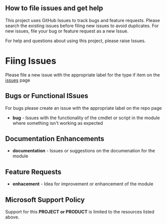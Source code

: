 ## How to file issues and get help  

This project uses GitHub Issues to track bugs and feature requests. Please search the existing 
issues before filing new issues to avoid duplicates.  For new issues, file your bug or 
feature request as a new Issue.

For help and questions about using this project, please raise Issues.

# Fiing Issues
Please file a new issue with the appropriate label for the type if item on the [issues](https://github.com/AzureAD/MSIdentityTools/issues) page

## Bugs or Functional ISsues
For bugs please create an issue with the appropriate label on the repo  page

- **bug** - Issues with the functionality of the cmdlet or script in the module where something isn't working as expected

## Documentation Enhancements

- **documentation** - Issues or suggestions on the documenation for the module

## Feature Requests

- **enhacement** - Idea for improvement or enhancement of the module


## Microsoft Support Policy  

Support for this **PROJECT or PRODUCT** is limited to the resources listed above.
